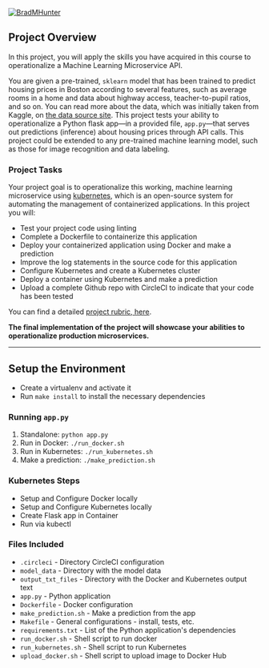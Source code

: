 [![BradMHunter](https://circleci.com/gh/BradMHunter/udacity-project-four.svg?style=svg)](https://app.circleci.com/pipelines/github/BradMHunter/udacity-project-four)

## Project Overview

In this project, you will apply the skills you have acquired in this course to operationalize a Machine Learning Microservice API.

You are given a pre-trained, `sklearn` model that has been trained to predict housing prices in Boston according to several features, such as average rooms in a home and data about highway access, teacher-to-pupil ratios, and so on. You can read more about the data, which was initially taken from Kaggle, on [the data source site](https://www.kaggle.com/c/boston-housing). This project tests your ability to operationalize a Python flask app—in a provided file, `app.py`—that serves out predictions (inference) about housing prices through API calls. This project could be extended to any pre-trained machine learning model, such as those for image recognition and data labeling.

### Project Tasks

Your project goal is to operationalize this working, machine learning microservice using [kubernetes](https://kubernetes.io/), which is an open-source system for automating the management of containerized applications. In this project you will:

- Test your project code using linting
- Complete a Dockerfile to containerize this application
- Deploy your containerized application using Docker and make a prediction
- Improve the log statements in the source code for this application
- Configure Kubernetes and create a Kubernetes cluster
- Deploy a container using Kubernetes and make a prediction
- Upload a complete Github repo with CircleCI to indicate that your code has been tested

You can find a detailed [project rubric, here](https://review.udacity.com/#!/rubrics/2576/view).

**The final implementation of the project will showcase your abilities to operationalize production microservices.**

---

## Setup the Environment

- Create a virtualenv and activate it
- Run `make install` to install the necessary dependencies

### Running `app.py`

1. Standalone: `python app.py`
2. Run in Docker: `./run_docker.sh`
3. Run in Kubernetes: `./run_kubernetes.sh`
4. Make a prediction: `./make_prediction.sh`

### Kubernetes Steps

- Setup and Configure Docker locally
- Setup and Configure Kubernetes locally
- Create Flask app in Container
- Run via kubectl

### Files Included

- `.circleci` - Directory CircleCI configuration
- `model_data` - Directory with the model data
- `output_txt_files` - Directory with the Docker and Kubernetes output text
- `app.py` - Python application
- `Dockerfile` - Docker configuration
- `make_prediction.sh` - Make a prediction from the app
- `Makefile` - General configurations - install, tests, etc.
- `requirements.txt` - List of the Python application's dependencies
- `run_docker.sh` - Shell script to run docker
- `run_kubernetes.sh` - Shell script to run Kubernetes
- `upload_docker.sh` - Shell script to upload image to Docker Hub
